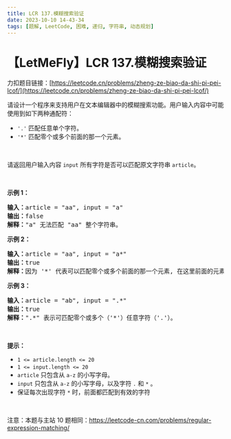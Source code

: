 ```yaml
---
title: LCR 137.模糊搜索验证
date: 2023-10-10 14-43-34
tags: [题解, LeetCode, 困难, 递归, 字符串, 动态规划]
---
```


# 【LetMeFly】LCR 137.模糊搜索验证

力扣题目链接：[https://leetcode.cn/problems/zheng-ze-biao-da-shi-pi-pei-lcof/](https://leetcode.cn/problems/zheng-ze-biao-da-shi-pi-pei-lcof/)

<p>请设计一个程序来支持用户在文本编辑器中的模糊搜索功能。用户输入内容中可能使用到如下两种通配符：</p>

<ul>
	<li><code>'.'</code> 匹配任意单个字符。</li>
	<li><code>'*'</code> 匹配零个或多个前面的那一个元素。</li>
</ul>

<p>&nbsp;</p>

<p>请返回用户输入内容 <code>input</code> 所有字符是否可以匹配原文字符串 <code>article</code>。</p>

<p>&nbsp;</p>

<p><strong>示例 1：</strong></p>

<pre>
<strong>输入：</strong>article = "aa", input = "a"
<strong>输出：</strong>false
<strong>解释：</strong>"a" 无法匹配 "aa" 整个字符串。
</pre>

<p><strong>示例 2：</strong></p>

<pre>
<strong>输入：</strong>article = "aa", input = "a*"
<strong>输出：</strong>true
<strong>解释：</strong>因为 '*' 代表可以匹配零个或多个前面的那一个元素, 在这里前面的元素就是 'a'。因此，字符串 "aa" 可被视为 'a' 重复了一次。
</pre>

<p><strong>示例&nbsp;3：</strong></p>

<pre>
<strong>输入：</strong>article = "ab", input = ".*"
<strong>输出：</strong>true
<strong>解释：</strong>".*" 表示可匹配零个或多个（'*'）任意字符（'.'）。
</pre>

<p>&nbsp;</p>

<p><strong>提示：</strong></p>

<ul>
	<li><code>1 &lt;= article.length &lt;= 20</code></li>
	<li><code>1 &lt;= input.length &lt;= 20</code></li>
	<li><code>article</code> 只包含从 <code>a-z</code> 的小写字母。</li>
	<li><code>input</code> 只包含从 <code>a-z</code> 的小写字母，以及字符 <code>.</code> 和 <code>*</code> 。</li>
	<li>保证每次出现字符 <code>*</code> 时，前面都匹配到有效的字符</li>
</ul>

<p>&nbsp;</p>

<p>注意：本题与主站 10&nbsp;题相同：<a href="https://leetcode-cn.com/problems/regular-expression-matching/">https://leetcode-cn.com/problems/regular-expression-matching/</a></p>

<p>&nbsp;</p>


    